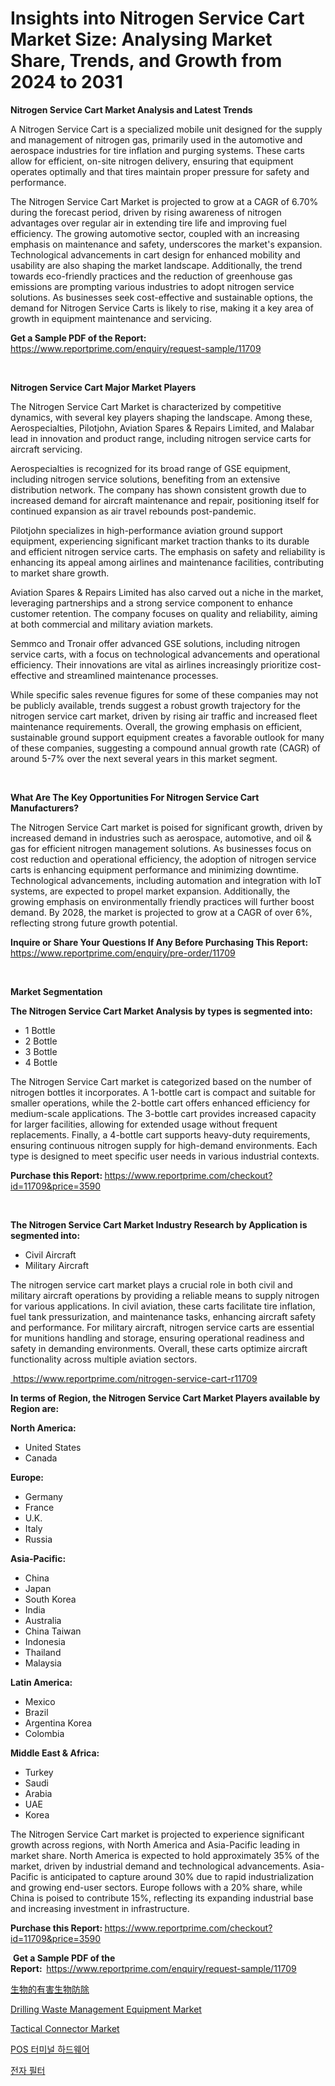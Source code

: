 <p><h1>Insights into Nitrogen Service Cart Market Size: Analysing Market Share, Trends, and Growth from 2024 to 2031</h1></p><p><strong>Nitrogen Service Cart Market Analysis and Latest Trends</strong></p>
<p><p>A Nitrogen Service Cart is a specialized mobile unit designed for the supply and management of nitrogen gas, primarily used in the automotive and aerospace industries for tire inflation and purging systems. These carts allow for efficient, on-site nitrogen delivery, ensuring that equipment operates optimally and that tires maintain proper pressure for safety and performance.</p><p>The Nitrogen Service Cart Market is projected to grow at a CAGR of 6.70% during the forecast period, driven by rising awareness of nitrogen advantages over regular air in extending tire life and improving fuel efficiency. The growing automotive sector, coupled with an increasing emphasis on maintenance and safety, underscores the market's expansion. Technological advancements in cart design for enhanced mobility and usability are also shaping the market landscape. Additionally, the trend towards eco-friendly practices and the reduction of greenhouse gas emissions are prompting various industries to adopt nitrogen service solutions. As businesses seek cost-effective and sustainable options, the demand for Nitrogen Service Carts is likely to rise, making it a key area of growth in equipment maintenance and servicing.</p></p>
<p><strong>Get a Sample PDF of the Report:&nbsp;</strong> <a href="https://www.reportprime.com/enquiry/request-sample/11709">https://www.reportprime.com/enquiry/request-sample/11709</a></p>
<p>&nbsp;</p>
<p><strong>Nitrogen Service Cart Major Market Players</strong></p>
<p><p>The Nitrogen Service Cart Market is characterized by competitive dynamics, with several key players shaping the landscape. Among these, Aerospecialties, Pilotjohn, Aviation Spares & Repairs Limited, and Malabar lead in innovation and product range, including nitrogen service carts for aircraft servicing.</p><p>Aerospecialties is recognized for its broad range of GSE equipment, including nitrogen service solutions, benefiting from an extensive distribution network. The company has shown consistent growth due to increased demand for aircraft maintenance and repair, positioning itself for continued expansion as air travel rebounds post-pandemic.</p><p>Pilotjohn specializes in high-performance aviation ground support equipment, experiencing significant market traction thanks to its durable and efficient nitrogen service carts. The emphasis on safety and reliability is enhancing its appeal among airlines and maintenance facilities, contributing to market share growth.</p><p>Aviation Spares & Repairs Limited has also carved out a niche in the market, leveraging partnerships and a strong service component to enhance customer retention. The company focuses on quality and reliability, aiming at both commercial and military aviation markets.</p><p>Semmco and Tronair offer advanced GSE solutions, including nitrogen service carts, with a focus on technological advancements and operational efficiency. Their innovations are vital as airlines increasingly prioritize cost-effective and streamlined maintenance processes.</p><p>While specific sales revenue figures for some of these companies may not be publicly available, trends suggest a robust growth trajectory for the nitrogen service cart market, driven by rising air traffic and increased fleet maintenance requirements. Overall, the growing emphasis on efficient, sustainable ground support equipment creates a favorable outlook for many of these companies, suggesting a compound annual growth rate (CAGR) of around 5-7% over the next several years in this market segment.</p></p>
<p>&nbsp;</p>
<p><strong>What Are The Key Opportunities For Nitrogen Service Cart Manufacturers?</strong></p>
<p><p>The Nitrogen Service Cart market is poised for significant growth, driven by increased demand in industries such as aerospace, automotive, and oil & gas for efficient nitrogen management solutions. As businesses focus on cost reduction and operational efficiency, the adoption of nitrogen service carts is enhancing equipment performance and minimizing downtime. Technological advancements, including automation and integration with IoT systems, are expected to propel market expansion. Additionally, the growing emphasis on environmentally friendly practices will further boost demand. By 2028, the market is projected to grow at a CAGR of over 6%, reflecting strong future growth potential.</p></p>
<p><strong>Inquire or Share Your Questions If Any Before Purchasing This Report:</strong> <a href="https://www.reportprime.com/enquiry/pre-order/11709">https://www.reportprime.com/enquiry/pre-order/11709</a></p>
<p>&nbsp;</p>
<p><strong>Market Segmentation</strong></p>
<p><strong>The Nitrogen Service Cart Market Analysis by types is segmented into:</strong></p>
<p><ul><li>1 Bottle</li><li>2 Bottle</li><li>3 Bottle</li><li>4 Bottle</li></ul></p>
<p><p>The Nitrogen Service Cart market is categorized based on the number of nitrogen bottles it incorporates. A 1-bottle cart is compact and suitable for smaller operations, while the 2-bottle cart offers enhanced efficiency for medium-scale applications. The 3-bottle cart provides increased capacity for larger facilities, allowing for extended usage without frequent replacements. Finally, a 4-bottle cart supports heavy-duty requirements, ensuring continuous nitrogen supply for high-demand environments. Each type is designed to meet specific user needs in various industrial contexts.</p></p>
<p><strong>Purchase this Report:&nbsp;</strong><a href="https://www.reportprime.com/checkout?id=11709&price=3590">https://www.reportprime.com/checkout?id=11709&price=3590</a></p>
<p>&nbsp;</p>
<p><strong>The Nitrogen Service Cart Market Industry Research by Application is segmented into:</strong></p>
<p><ul><li>Civil Aircraft</li><li>Military Aircraft</li></ul></p>
<p><p>The nitrogen service cart market plays a crucial role in both civil and military aircraft operations by providing a reliable means to supply nitrogen for various applications. In civil aviation, these carts facilitate tire inflation, fuel tank pressurization, and maintenance tasks, enhancing aircraft safety and performance. For military aircraft, nitrogen service carts are essential for munitions handling and storage, ensuring operational readiness and safety in demanding environments. Overall, these carts optimize aircraft functionality across multiple aviation sectors.</p></p>
<p><a href="https://www.reportprime.com/nitrogen-service-cart-r11709">&nbsp;https://www.reportprime.com/nitrogen-service-cart-r11709</a></p>
<p><strong>In terms of Region, the Nitrogen Service Cart Market Players available by Region are:</strong></p>
<p>
    <p> <strong> North America: </strong>
        <ul>
            <li>United States</li>
            <li>Canada</li>
        </ul>
        </p> 
    <p> <strong> Europe: </strong>
        <ul>
            <li>Germany</li>
            <li>France</li>
            <li>U.K.</li>
            <li>Italy</li>
            <li>Russia</li>
        </ul>
        </p> 
    <p> <strong> Asia-Pacific: </strong>
        <ul>
            <li>China</li>
            <li>Japan</li>
            <li>South Korea</li>
            <li>India</li>
            <li>Australia</li>
            <li>China Taiwan</li>
            <li>Indonesia</li>
            <li>Thailand</li>
            <li>Malaysia</li>
        </ul>
        </p> 
    <p> <strong> Latin America: </strong>
        <ul>
            <li>Mexico</li>
            <li>Brazil</li>
            <li>Argentina Korea</li>
            <li>Colombia</li>
        </ul>
        </p> 
    <p> <strong> Middle East & Africa: </strong>
        <ul>
            <li>Turkey</li>
            <li>Saudi</li>
            <li>Arabia</li>
            <li>UAE</li>
            <li>Korea</li>
        </ul>
    </p>
    </p>
<p><p>The Nitrogen Service Cart market is projected to experience significant growth across regions, with North America and Asia-Pacific leading in market share. North America is expected to hold approximately 35% of the market, driven by industrial demand and technological advancements. Asia-Pacific is anticipated to capture around 30% due to rapid industrialization and growing end-user sectors. Europe follows with a 20% share, while China is poised to contribute 15%, reflecting its expanding industrial base and increasing investment in infrastructure.</p></p>
<p><strong>Purchase this Report: </strong><a href="https://www.reportprime.com/checkout?id=11709&price=3590">https://www.reportprime.com/checkout?id=11709&price=3590</a></p>
<p>&nbsp;<strong>Get a Sample PDF of the Report:&nbsp;&nbsp;</strong><a href="https://www.reportprime.com/enquiry/request-sample/11709">https://www.reportprime.com/enquiry/request-sample/11709</a></p>
<p><strong></strong></p>
<p><p><a href="https://medium.com/@melliestracke2023/%E7%94%9F%E7%89%A9%E5%AD%A6%E7%9A%84%E3%81%AA%E5%AE%B3%E8%99%AB%E9%A7%86%E9%99%A4%E5%B8%82%E5%A0%B4%E3%81%AE%E5%8B%95%E5%90%91%E3%82%92%E6%8E%A2%E3%82%8B-%E3%82%B0%E3%83%AD%E3%83%BC%E3%83%90%E3%83%AB%E3%83%88%E3%83%AC%E3%83%B3%E3%83%89%E3%81%A8%E5%B0%86%E6%9D%A5%E3%81%AE%E6%88%90%E9%95%B7%E3%81%AE%E8%A6%8B%E8%BE%BC%E3%81%BF-2024%E5%B9%B4-2031%E5%B9%B4-%E3%81%AF116%E3%83%9A%E3%83%BC%E3%82%B8%E3%81%A7%E7%B6%B2%E7%BE%85%E3%81%95%E3%82%8C%E3%81%A6%E3%81%84%E3%81%BE%E3%81%99-9c91c464a9fb">生物的有害生物防除</a></p><p><a href="https://medium.com/@soloncarter1929/drilling-waste-management-equipment-market-size-is-growing-at-cagr-of-12-7-3230a1530f07">Drilling Waste Management Equipment Market</a></p><p><a href="https://issuu.com/reportprime-2/docs/tactical-connector-market-size-2030_ac7a6d9ff70e37">Tactical Connector Market</a></p><p><a href="https://medium.com/@sheldondtickinson9867/%EC%8B%9C%EC%9E%A5-%ED%86%B5%EC%B0%B0%EB%A0%A5-%EA%B8%80%EB%A1%9C%EB%B2%8C-pos-%EB%8B%A8%EB%A7%90%EA%B8%B0-%ED%95%98%EB%93%9C%EC%9B%A8%EC%96%B4-%EC%8B%9C%EC%9E%A5-%EC%A0%84%EB%A7%9D-%EB%B0%8F-%ED%98%81%EC%8B%A0-%ED%8A%B8%EB%A0%8C%EB%93%9C-2024-2031-804f25b51cae">POS 터미널 하드웨어</a></p><p><a href="https://medium.com/@sheldondtickinson9867/%EC%A0%84%EC%9E%90-%ED%95%84%ED%84%B0-%EC%8B%9C%EC%9E%A5%EC%9D%98-%EC%A7%84%ED%99%94-%EA%B8%80%EB%A1%9C%EB%B2%8C-%ED%8A%B8%EB%A0%8C%EB%93%9C-%EB%B0%8F-%EC%A7%80%EC%97%AD-%EB%8F%99%ED%96%A5-2024-2031-2d6839b5d239">전자 필터</a></p></p>